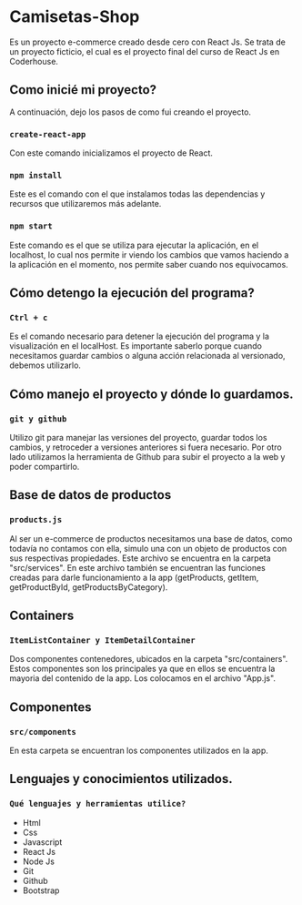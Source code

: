 # Camisetas-Shop

Es un proyecto e-commerce creado desde cero con React Js. Se trata de un proyecto ficticio, el cual es el proyecto final del curso de React Js en Coderhouse.

## Como inicié mi proyecto?

A continuación, dejo los pasos de como fui creando el proyecto.

### `create-react-app`

Con este comando inicializamos el proyecto de React.

### `npm install`

Este es el comando con el que instalamos todas las dependencias y recursos que utilizaremos más adelante.

### `npm start`

Este comando es el que se utiliza para ejecutar la aplicación, en el localhost, lo cual nos permite ir viendo los cambios que vamos haciendo a la aplicación en el momento, nos permite saber cuando nos equivocamos.

## Cómo detengo la ejecución del programa?

### `Ctrl + c`

Es el comando necesario para detener la ejecución del programa y la visualización en el localHost. Es importante saberlo porque cuando necesitamos guardar cambios o alguna acción relacionada al versionado, debemos utilizarlo.

## Cómo manejo el proyecto y dónde lo guardamos.

### `git y github` 

Utilizo git para manejar las versiones del proyecto, guardar todos los cambios, y retroceder a versiones anteriores si fuera necesario.
Por otro lado utilizamos la herramienta de Github para subir el proyecto a la web y poder compartirlo.

## Base de datos de productos

### `products.js`

Al ser un e-commerce de productos necesitamos una base de datos, como todavía no contamos con ella, simulo una con un objeto de productos con sus respectivas propiedades.
Este archivo se encuentra en la carpeta "src/services".
En este archivo también se encuentran las funciones creadas para darle funcionamiento a la app (getProducts, getItem, getProductById, getProductsByCategory).

## Containers

### `ItemListContainer y ItemDetailContainer`

Dos componentes contenedores, ubicados en la carpeta "src/containers". Estos componentes son los principales ya que en ellos se encuentra la mayoria del contenido de la app. Los colocamos en el archivo "App.js".

## Componentes

### `src/components`

En esta carpeta se encuentran los componentes utilizados en la app.

## Lenguajes y conocimientos utilizados.

### `Qué lenguajes y herramientas utilice?`

+ Html
+ Css
+ Javascript
+ React Js
+ Node Js
+ Git
+ Github
+ Bootstrap
